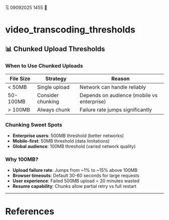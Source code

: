 🗓️ 09092025 1455
📎

# video_transcoding_thresholds
## 📊 Chunked Upload Thresholds

### **When to Use Chunked Uploads**
| File Size | Strategy          | Reason                                     |
| --------- | ----------------- | ------------------------------------------ |
| < 50MB    | Single upload     | Network can handle reliably                |
| 50-100MB  | Consider chunking | Depends on audience (mobile vs enterprise) |
| > 100MB   | Always chunk      | Failure rate jumps significantly           |

### **Chunking Sweet Spots**
- **Enterprise users**: 500MB threshold (better networks)
- **Mobile-first**: 50MB threshold (data limitations)  
- **Global audience**: 100MB threshold (varied network quality)

### Why 100MB?
- **Upload failure rate**: Jumps from ~1% to ~15% above 100MB
- **Browser timeouts**: Default 30-60 seconds for large requests
- **User experience**: Failed 500MB upload = 20 minutes wasted
- **Resume capability**: Chunks allow partial retry vs full restart


---
# References
